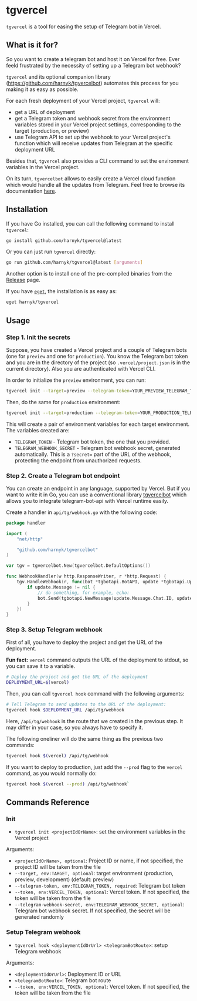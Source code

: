 # tgvercel

`tgvercel` is a tool for easing the setup of Telegram bot in Vercel.

## What is it for?

So you want to create a telegram bot and host it on Vercel for free.
Ever feeld frustrated by the necessity of setting up a Telegram bot webhook?

`tgvercel` and its optional companion library (https://github.com/harnyk/tgvercelbot) automates this process for you making it as easy as possible.

For each fresh deployment of your Vercel project, `tgvercel` will:

-   get a URL of deployment
-   get a Telegram token and webhook secret from the environment variables stored in your Vercel project settings, corresponding to the target (production, or preview)
-   use Telegram API to set up the webhook to your Vercel project's function which will receive updates from Telegram at the specific deployment URL

Besides that, `tgvercel` also provides a CLI command to set the environment variables in the Vercel project.

On its turn, `tgvercelbot` allows to easily create a Vercel cloud function which would handle all the updates from Telegram. Feel free to browse its documentation [here](https://github.com/harnyk/tgvercelbot).

## Installation

If you have Go installed, you can call the following command to install `tgvercel`:

```bash
go install github.com/harnyk/tgvercel@latest
```

Or you can just run `tgvercel` directly:

```bash
go run github.com/harnyk/tgvercel@latest [arguments]
```

Another option is to install one of the pre-compiled binaries from the [Release](https://github.com/harnyk/tgvercel/releases) page.

If you have [`eget`](https://github.com/zyedidia/eget), the installation is as easy as:

```bash
eget harnyk/tgvercel
```

## Usage

### Step 1. Init the secrets

Suppose, you have created a Vercel project and a couple of Telegram bots (one for `preview` and one for `production`). You know the Telegram bot token and you are in the directory of the project (so `.vercel/project.json` is in the current directory). Also you are authenticated with Vercel CLI.

In order to initialize the `preview` environment, you can run:

```bash
tgvercel init --target=preview --telegram-token=YOUR_PREVIEW_TELEGRAM_TOKEN
```

Then, do the same for `production` environment:

```bash
tgvercel init --target=production --telegram-token=YOUR_PRODUCTION_TELEGRAM_TOKEN
```

This will create a pair of environment variables for each target environment. The variables created are:

-   `TELEGRAM_TOKEN` - Telegram bot token, the one that you provided.
-   `TELEGRAM_WEBHOOK_SECRET` - Telegram bot webhook secret, generated automatically. This is a `?secret=` part of the URL of the webhook, protecting the endpoint from unauthorized requests.

### Step 2. Create a Telegram bot endpoint

You can create an endpoint in any language, supported by Vercel. But if you want to write it in Go, you can use a conventional library [tgvercelbot](https://github.com/harnyk/tgvercelbot) which allows you to integrate telegram-bot-api with Vercel runtime easily.

Create a handler in `api/tg/webhook.go` with the following code:

```go
package handler

import (
	"net/http"

	"github.com/harnyk/tgvercelbot"
)

var tgv = tgvercelbot.New(tgvercelbot.DefaultOptions())

func WebhookHandler(w http.ResponseWriter, r *http.Request) {
	tgv.HandleWebhook(r, func(bot *tgbotapi.BotAPI, update *tgbotapi.Update) {
        if update.Message != nil {
            // do something, for example, echo:
            bot.Send(tgbotapi.NewMessage(update.Message.Chat.ID, update.Message.Text))
        }
    })
}
```

### Step 3. Setup Telegram webhook

First of all, you have to deploy the project and get the URL of the deployment.

**Fun fact:** `vercel` command outputs the URL of the deployment to stdout, so you can save it to a variable.

```bash
# Deploy the project and get the URL of the deployment
DEPLOYMENT_URL=$(vercel)
```

Then, you can call `tgvercel hook` command with the following arguments:

```bash
# Tell Telegram to send updates to the URL of the deployment:
tgvercel hook $DEPLOYMENT_URL /api/tg/webhook
```

Here, `/api/tg/webhook` is the route that we created in the previous step. It may differ in your case, so you always have to specify it.

The following oneliner will do the same thing as the previous two commands:

```bash
tgvercel hook $(vercel) /api/tg/webhook
```

If you want to deploy to production, just add the `--prod` flag to the `vercel` command, as you would normally do:

```bash
tgvercel hook $(vercel --prod) /api/tg/webhook`
```

## Commands Reference

### Init

-   `tgvercel init <projectIdOrName>`: set the environment variables in the Vercel project

Arguments:

-   `<projectIdOrName>, optional`: Project ID or name, if not specified, the project ID will be taken from the file
-   `--target, env:TARGET, optional`: target environment (production, preview, development) (default: preview)
-   `--telegram-token, env:TELEGRAM_TOKEN, required`: Telegram bot token
-   `--token, env:VERCEL_TOKEN, optional`: Vercel token. If not specified, the token will be taken from the file
-   `--telegram-webhook-secret, env:TELEGRAM_WEBHOOK_SECRET, optional`: Telegram bot webhook secret. If not specified, the secret will be generated randomly

### Setup Telegram webhook

-   `tgvercel hook <deploymentIdOrUrl> <telegramBotRoute>`: setup Telegram webhook

Arguments:

-   `<deploymentIdOrUrl>`: Deployment ID or URL
-   `<telegramBotRoute>`: Telegram bot route
-   `--token, env:VERCEL_TOKEN, optional`: Vercel token. If not specified, the token will be taken from the file
